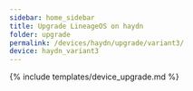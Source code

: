 ```yaml
---
sidebar: home_sidebar
title: Upgrade LineageOS on haydn
folder: upgrade
permalink: /devices/haydn/upgrade/variant3/
device: haydn_variant3
---
```

{% include templates/device_upgrade.md %}

